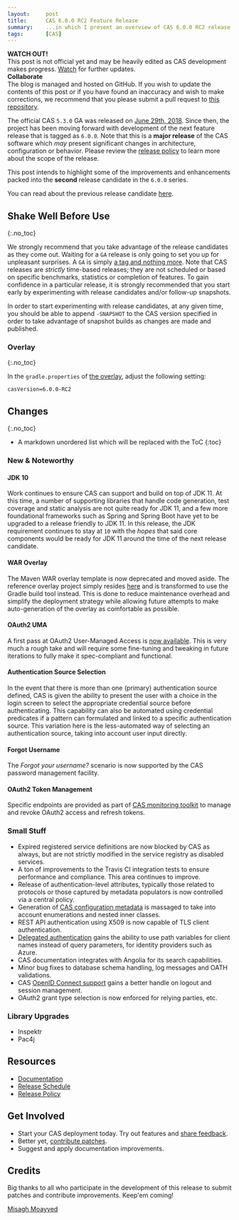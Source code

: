```yaml
---
layout:     post
title:      CAS 6.0.0 RC2 Feature Release
summary:    ...in which I present an overview of CAS 6.0.0 RC2 release.
tags:       [CAS]
---
```


<div class="alert alert-danger">
  <strong>WATCH OUT!</strong><br/>This post is not official yet and may be heavily edited as CAS development makes progress. <a href="https://apereo.github.io/feed.xml">Watch</a> for further updates.
</div>

<div class="alert alert-success">
  <strong>Collaborate</strong><br/>The blog is managed and hosted on GitHub. If you wish to update the contents of this post or if you have found an inaccuracy and wish to make corrections, we recommend that you please submit a pull request to <a href="https://github.com/apereo/apereo.github.io">this repository</a>.
</div>

The official CAS `5.3.0` GA was released on [June 29th, 2018](https://github.com/apereo/cas/releases/tag/v5.3.0). Since then, the project has been moving forward with development of the next feature release that is tagged as `6.0.0`. Note that this is a **major release** of the CAS software which *may* present significant changes in architecture, configuration or behavior. Please review the [release policy](https://apereo.github.io/cas/developer/Release-Policy.html) to learn more about the scope of the release.

This post intends to highlight some of the improvements and enhancements packed into the **second** release candidate in the `6.0.0` series.

You can read about the previous release candidate [here](https://apereo.github.io/2018/08/03/600rc1-release/).

## Shake Well Before Use
{:.no_toc}

We strongly recommend that you take advantage of the release candidates as they come out. Waiting for a `GA` release is only going to set you up for unpleasant surprises. A `GA` is simply [a tag and nothing more](https://apereo.github.io/2017/03/08/the-myth-of-ga-rel/). Note that CAS releases are *strictly* time-based releases; they are not scheduled or based on specific benchmarks, statistics or completion of features. To gain confidence in a particular release, it is strongly recommended that you start early by experimenting with release candidates and/or follow-up snapshots.

In order to start experimenting with release candidates, at any given time, you should be able to append `-SNAPSHOT` to the CAS version specified in order to take advantage of snapshot builds as changes are made and published.

### Overlay
{:.no_toc}

In the `gradle.properties` of [the overlay](https://github.com/apereo/cas-overlay-template), adjust the following setting:

```properties
casVersion=6.0.0-RC2
```

## Changes
{:.no_toc}

* A markdown unordered list which will be replaced with the ToC
{:toc}

### New & Noteworthy

#### JDK 10

Work continues to ensure CAS can support and build on top of JDK 11. At this time, a number of supporting libraries that handle code generation, test coverage
and static analysis are not quite ready for JDK 11, and a few more foundational frameworks such as Spring and Spring Boot have yet to be upgraded to a release friendly 
to JDK 11. In this release, the JDK requirement continues to stay at `10` with the _hopes_ that said core components would be ready for JDK 11 around the time of 
the next release candidate.

#### WAR Overlay

The Maven WAR overlay template is now deprecated and moved aside. The reference overlay project simply resides [here](https://github.com/apereo/cas-overlay-template) and is transformed to use the Gradle build tool instead. This is done to reduce maintenance overhead and simplify the deployment strategy while allowing future attempts to make auto-generation of the overlay as comfortable as possible.

#### OAuth2 UMA

A first pass at OAuth2 User-Managed Access is [now available](https://apereo.github.io/cas/development/protocol/OAuth-UMA-Protocol.html). This is very much a rough take
and will require some fine-tuning and tweaking in future iterations to fully make it spec-compliant and functional.

#### Authentication Source Selection

In the event that there is more than one (primary) authentication source defined, CAS is given the ability to present the user with a choice in the login screen
to select the appropriate credential source before authenticating. This capability can also be automated using credential predicates if a pattern can formulated and linked
to a specific authentication source. This variation here is the less-automated way of selecting an authentication source, taking into account user input directly.

#### Forgot Username

The _Forgot your username?_ scenario is now supported by the CAS password management facility.

#### OAuth2 Token Management

Specific endpoints are provided as part of [CAS monitoring toolkit](https://apereo.github.io/cas/development/installation/Monitoring-Statistics.html) 
to manage and revoke OAuth2 access and refresh tokens. 

### Small Stuff

- Expired registered service definitions are now blocked by CAS as always, but are not strictly modified in the service registry as disabled services.
- A ton of improvements to the Travis CI integration tests to ensure performance and compliance. This area continues to improve.
- Release of authentication-level attributes, typically those related to protocols or those captured by metadata populators is now controlled via a central policy.
- Generation of [CAS configuration metadata](https://apereo.github.io/cas/development/installation/Configuration-Metadata-Repository.html) is massaged to take into account enumerations and nested inner classes.
- REST API authentication using X509 is now capable of TLS client authentication.
- [Delegated authentication](https://apereo.github.io/cas/development/integration/Delegate-Authentication.html) gains the ability to use path variables for client names instead of query parameters, for identity providers such as Azure.
- CAS documentation integrates with Angolia for its search capabilities.
- Minor bug fixes to database schema handling, log messages and OATH validations.
- CAS [OpenID Connect support](https://apereo.github.io/cas/development/protocol/OIDC-Protocol.html) gains a better handle on logout and session management.
- OAuth2 grant type selection is now enforced for relying parties, etc.

### Library Upgrades

- Inspektr
- Pac4j

## Resources

- [Documentation](https://apereo.github.io/cas/development/)
- [Release Schedule](https://github.com/apereo/cas/milestones)
- [Release Policy](https://apereo.github.io/cas/developer/Release-Policy.html)

## Get Involved

- Start your CAS deployment today. Try out features and [share feedback](https://apereo.github.io/cas/Mailing-Lists.html).
- Better yet, [contribute patches](https://apereo.github.io/cas/developer/Contributor-Guidelines.html).
- Suggest and apply documentation improvements.

## Credits

Big thanks to all who participate in the development of this release to submit patches and contribute improvements. Keep'em coming!

[Misagh Moayyed](https://twitter.com/misagh84)
